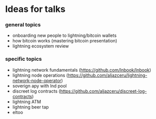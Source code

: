 # Ideas for talks
### general topics
- onboarding new people to lightning/bitcoin wallets
- how bitcoin works (mastering bitcoin presentation)
- lightning ecosystem review 

### specific topics
- lightning network fundamentals (https://github.com/lnbook/lnbook)
- lightning node operations (https://github.com/aljazceru/lightning-network-node-operator) 
- soverign apy with lnd pool
- discreet log contracts (https://github.com/aljazceru/discreet-log-contracts)
- lightning ATM
- lightning beer tap
- eltoo

